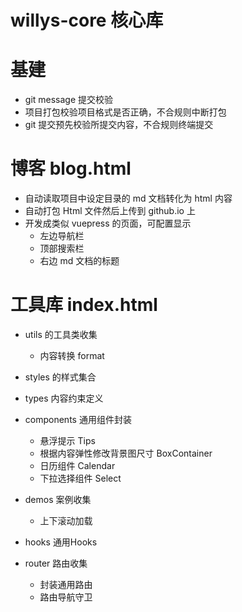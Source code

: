 # willys-core 核心库

# 基建
- git message 提交校验
- 项目打包校验项目格式是否正确，不合规则中断打包
- git 提交预先校验所提交内容，不合规则终端提交


# 博客 blog.html
- 自动读取项目中设定目录的 md 文档转化为 html 内容
- 自动打包 Html 文件然后上传到 github.io 上
- 开发成类似 vuepress 的页面，可配置显示
    - 左边导航栏
    - 顶部搜索栏
    - 右边 md 文档的标题


# 工具库 index.html
- utils 的工具类收集
    - 内容转换 format

- styles 的样式集合

- types 内容约束定义

- components 通用组件封装
    - 悬浮提示 Tips
    - 根据内容弹性修改背景图尺寸 BoxContainer
    - 日历组件 Calendar
    - 下拉选择组件 Select

- demos 案例收集
    - 上下滚动加载

- hooks 通用Hooks

- router 路由收集
    - 封装通用路由
    - 路由导航守卫
